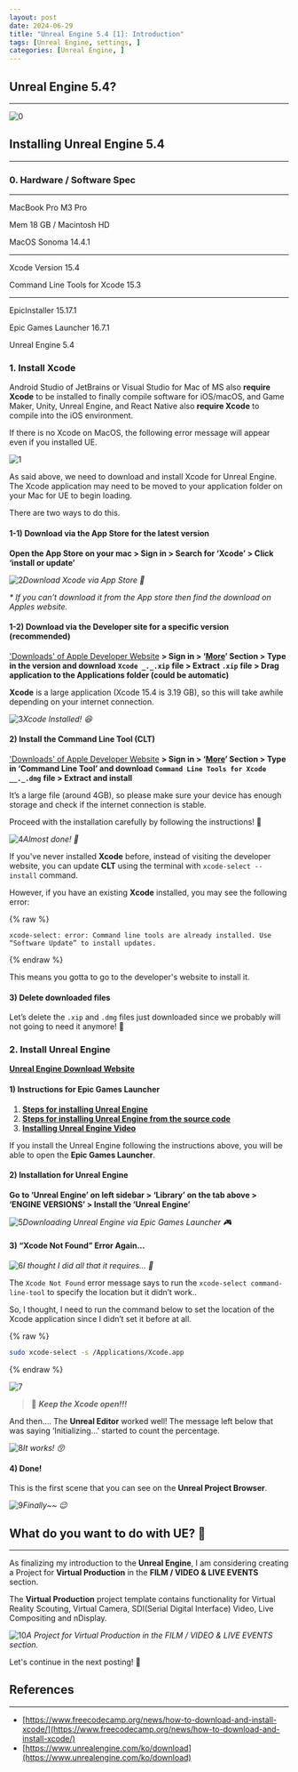 ```yaml
---
layout: post
date: 2024-06-29
title: "Unreal Engine 5.4 [1]: Introduction"
tags: [Unreal Engine, settings, ]
categories: [Unreal Engine, ]
---
```




## Unreal Engine 5.4?


---


![0](/assets/img/2024-06-29-Unreal-Engine-5.4-[1]:-Introduction.md/0.png)



## **Installing Unreal Engine 5.4**


---



### 0. Hardware / Software Spec


---


MacBook Pro M3 Pro


Mem 18 GB / Macintosh HD


MacOS Sonoma 14.4.1


---


Xcode Version 15.4


Command Line Tools for Xcode 15.3


---


EpicInstaller 15.17.1


Epic Games Launcher 16.7.1


Unreal Engine 5.4



### 1. Install Xcode


Android Studio of JetBrains or Visual Studio for Mac of MS also **require** **Xcode** to be installed to finally compile software for iOS/macOS, and Game Maker, Unity, Unreal Engine, and React Native also **require Xcode** to compile into the iOS environment.


If there is no Xcode on MacOS, the following error message will appear even if you installed UE.


![1](/assets/img/2024-06-29-Unreal-Engine-5.4-[1]:-Introduction.md/1.png)


As said above, we need to download and install Xcode for Unreal Engine. The Xcode application may need to be moved to your application folder on your Mac for UE to begin loading. 


There are two ways to do this. 



#### 1-1) **Download via the App Store for the latest version**


**Open the App Store on your mac > Sign in > Search for ‘Xcode’ > Click ‘install or update’**


![2](/assets/img/2024-06-29-Unreal-Engine-5.4-[1]:-Introduction.md/2.png)_Download Xcode via App Store 🍎_


_* If you can’t download it from the App store then find the download on Apples website._



#### 1-2) **Download via the Developer site for a specific version (recommended)**


['Downloads' of Apple Developer Website](https://developer.apple.com/download/) **> Sign in > ‘**[**More**](https://developer.apple.com/download/all/)**’ Section > Type in the version and download** **`Xcode _`**_**`.`**_**`_.xip`** **file > Extract** **`.xip`** **file > Drag application to the Applications folder (could be automatic)**


**Xcode** is a large application (Xcode 15.4 is 3.19 GB), so this will take awhile depending on your internet connection.


![3](/assets/img/2024-06-29-Unreal-Engine-5.4-[1]:-Introduction.md/3.png)_Xcode Installed! 😆_



#### 2) **Install the Command Line Tool (CLT)**


['Downloads' of Apple Developer Website](https://developer.apple.com/download/) **> Sign in > ‘**[**More**](https://developer.apple.com/download/all/)**’ Section > Type in ‘Command Line Tool’ and download** **`Command Line Tools for Xcode __._.dmg`** **file > Extract and install**


It’s a large file (around 4GB), so please make sure your device has enough storage and check if the internet connection is stable.


Proceed with the installation carefully by following the instructions! 🫰


![4](/assets/img/2024-06-29-Unreal-Engine-5.4-[1]:-Introduction.md/4.png)_Almost done! 👏_


If you've never installed **Xcode** before, instead of visiting the developer website, you can update **CLT** using the terminal with `xcode-select --install` command.


However, if you have an existing **Xcode** installed, you may see the following error:



{% raw %}
```text
xcode-select: error: Command line tools are already installed. Use “Software Update” to install updates.
```
{% endraw %}



This means you gotta to go to the developer's website to install it.



#### 3) Delete downloaded files


Let’s delete the `.xip` and `.dmg` files just downloaded since we probably will not going to need it anymore! 👋



### 2. Install Unreal Engine


[**Unreal Engine Download Website**](https://www.unrealengine.com/ko/download)



#### **1) Instructions for Epic Games Launcher**

1. [**Steps for installing Unreal Engine**](https://dev.epicgames.com/documentation/en-us/unreal-engine/installing-unreal-engine)
2. [**Steps for installing Unreal Engine from the source code**](https://dev.epicgames.com/documentation/en-us/unreal-engine/downloading-unreal-engine-source-code?application_version=5.4)
3. [**Installing Unreal Engine Video**](https://youtu.be/rldy9yY0yDU?si=pi8ApOu6B1IwnLSQ)

If you install the Unreal Engine following the instructions above, you will be able to open the **Epic Games Launcher**.



#### 2) Installation for Unreal Engine


**Go to ‘Unreal Engine’ on left sidebar > ‘Library’ on the tab above > ‘ENGINE VERSIONS’ > Install the ‘Unreal Engine’**


![5](/assets/img/2024-06-29-Unreal-Engine-5.4-[1]:-Introduction.md/5.png)_Downloading Unreal Engine via Epic Games Launcher 🎮_



#### 3) “Xcode Not Found” Error Again…


![6](/assets/img/2024-06-29-Unreal-Engine-5.4-[1]:-Introduction.md/6.png)_I thought I did all that it requires… 🤔_


The `Xcode Not Found` error message says to run the `xcode-select command-line-tool` to specify the location but it didn’t work..


So, I thought, I need to run the command below to set the location of the Xcode application since I didn’t set it before at all.



{% raw %}
```bash
sudo xcode-select -s /Applications/Xcode.app
```
{% endraw %}



![7](/assets/img/2024-06-29-Unreal-Engine-5.4-[1]:-Introduction.md/7.png)


> 👸 _**Keep the Xcode open!!!**_


And then…. The **Unreal Editor** worked well! The message left below that was saying ‘Initializing…’ started to count the percentage.


![8](/assets/img/2024-06-29-Unreal-Engine-5.4-[1]:-Introduction.md/8.png)_It works! 😚_



#### 4) Done!


This is the first scene that you can see on the **Unreal Project Browser**.


![9](/assets/img/2024-06-29-Unreal-Engine-5.4-[1]:-Introduction.md/9.png)_Finally~~ 😉_



## What do you want to do with UE? 🤩


---


As finalizing my introduction to the **Unreal Engine**, I am considering creating a Project for **Virtual Production** in the **FILM / VIDEO & LIVE EVENTS** section.


The **Virtual Production** project template contains functionality for Virtual Reality Scouting, Virtual Camera, SDI(Serial Digital Interface) Video, Live Compositing and nDisplay.


![10](/assets/img/2024-06-29-Unreal-Engine-5.4-[1]:-Introduction.md/10.png)_A Project for Virtual Production in the FILM / VIDEO & LIVE EVENTS section._


Let's continue in the next posting! 💝



## References


---

- [https://www.freecodecamp.org/news/how-to-download-and-install-xcode/](https://www.freecodecamp.org/news/how-to-download-and-install-xcode/)
- [https://www.unrealengine.com/ko/download](https://www.unrealengine.com/ko/download)
